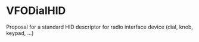 # VFODialHID
Proposal for a standard HID descriptor for radio interface device (dial, knob, keypad, ...)

